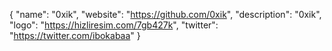 {
  "name": "0xik",
  "website": "https://github.com/0xik",
  "description": "0xik",
  "logo": "https://hizliresim.com/7gb427k",
  "twitter": "https://twitter.com/ibokabaa"
}
